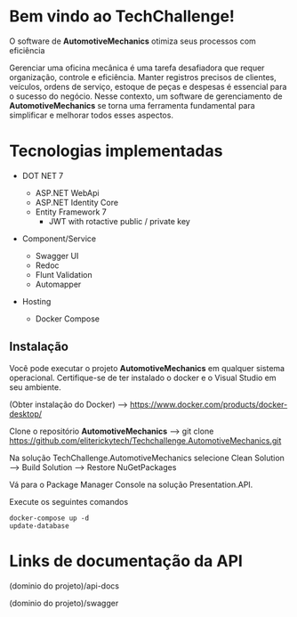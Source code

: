 # Bem vindo ao TechChallenge!

O software de **AutomotiveMechanics** otimiza seus processos com eficiência

Gerenciar uma oficina mecânica é uma tarefa desafiadora que requer organização, controle e eficiência. Manter registros precisos de clientes, veículos, ordens de serviço, estoque de peças e despesas é essencial para o sucesso do negócio. Nesse contexto, um software de gerenciamento de **AutomotiveMechanics** se torna uma ferramenta fundamental para simplificar e melhorar todos esses aspectos.


# Tecnologias implementadas

 - DOT NET 7
	 - ASP.NET WebApi
	 - ASP.NET Identity Core
	 - Entity Framework 7
     	 - JWT with rotactive public / private key 	
	 
 - Component/Service
	 - Swagger UI
	 - Redoc
	 - Flunt Validation
	 - Automapper
 - Hosting
	 - Docker Compose

	

## Instalação
Você pode executar o projeto **AutomotiveMechanics** em qualquer sistema operacional. Certifique-se de ter instalado o docker e o Visual Studio em seu ambiente. 

(Obter instalação do Docker) --> https://www.docker.com/products/docker-desktop/

Clone o repositório **AutomotiveMechanics** --> git clone https://github.com/eliterickytech/Techchallenge.AutomotiveMechanics.git

Na solução TechChallenge.AutomotiveMechanics selecione Clean Solution --> Build Solution --> Restore NuGetPackages

Vá para o Package Manager Console na solução Presentation.API.

Execute os seguintes comandos

    docker-compose up -d
    update-database

# Links de documentação da API
(dominio do projeto)/api-docs

(dominio do projeto)/swagger
